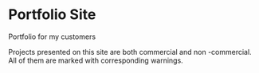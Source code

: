 # Portfolio Site
 Portfolio for my customers


Projects presented on this site are both commercial and non -commercial. All of them are marked with corresponding warnings.